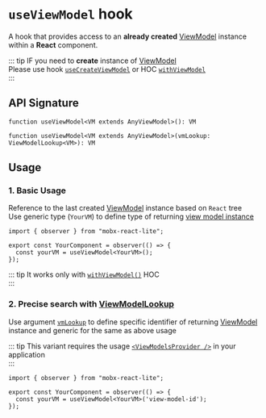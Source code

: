 # `useViewModel` hook   

A hook that provides access to an **already created** [ViewModel](/api/view-models/overview) instance within a **React** component.  

::: tip IF you need to **create** instance of [ViewModel](/api/view-models/overview)   
Please use hook [`useCreateViewModel`](/react/api/use-create-view-model) or HOC [`withViewModel`](/react/api/with-view-model)  
:::

## API Signature
```tsx
function useViewModel<VM extends AnyViewModel>(): VM

function useViewModel<VM extends AnyViewModel>(vmLookup: ViewModelLookup<VM>): VM
```

## Usage 

### 1. Basic Usage  
Reference to the last created [ViewModel](/api/view-models/overview) instance based on `React` tree  
Use generic type (`YourVM`) to define type of returning [view model instance](/api/view-models/overview)  

```tsx
import { observer } from "mobx-react-lite";

export const YourComponent = observer(() => {
  const yourVM = useViewModel<YourVM>();
});
```

::: tip
It works only with [`withViewModel()`](/react/api/with-view-model) HOC  
:::

### 2. Precise search with [ViewModelLookup](/api/other/view-model-lookup)  
Use argument [`vmLookup`](/api/other/view-model-lookup) to define specific identifier of returning
[ViewModel](/api/view-models/interface) instance and generic for the same as above usage    

::: tip
This variant requires the usage [`<ViewModelsProvider />`](/react/api/view-models-provider) in your application  
:::

```tsx
import { observer } from "mobx-react-lite";

export const YourComponent = observer(() => {
  const yourVM = useViewModel<YourVM>('view-model-id');
});
```
